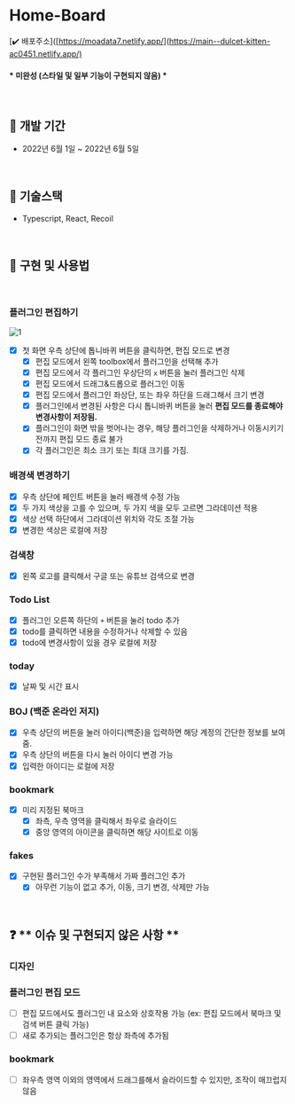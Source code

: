 # Home-Board 

[✔️ 배포주소]([https://moadata7.netlify.app/](https://main--dulcet-kitten-ac0451.netlify.app/)<br />
#### * 미완성 (스타일 및 일부 기능이 구현되지 않음) *

<br />

## 📅 **개발 기간**

- 2022년 6월 1일 ~ 2022년 6월 5일

<br />

## 🔧 **기술스택**

- Typescript, React, Recoil <br />

<br />

## 📖 **구현 및 사용법**

<br />

 
### 플러그인 편집하기

![1](https://user-images.githubusercontent.com/90900744/172039252-9d201278-0cab-4ca7-a9f6-52f1442ea083.gif)

- [x] 첫 화면 우측 상단에 톱니바퀴 버튼을 클릭하면, 편집 모드로 변경
  - [x] 편집 모드에서 왼쪽 toolbox에서 플러그인을 선택해 추가
  - [x] 편집 모드에서 각 플러그인 우상단의 `x` 버튼을 눌러 플러그인 삭제
  - [x] 편집 모드에서 드래그&드롭으로 플러그인 이동
  - [x] 편집 모드에서 플러그인 좌상단, 또는 좌우 하단을 드래그해서 크기 변경
  - [x] 플러그인에서 변경된 사항은 다시 톱니바퀴 버튼을 눌러 **편집 모드를 종료해야 변경사항이 저장됨.**
  - [x] 플러그인이 화면 밖을 벗어나는 경우, 해당 플러그인을 삭제하거나 이동시키기 전까지 편집 모드 종료 불가
  - [x] 각 플러그인은 최소 크기 또는 최대 크기를 가짐.
 
 ### 배경색 변경하기
 
 - [x] 우측 상단에 페인트 버튼을 눌러 배경색 수정 가능
  - [x] 두 가지 색상을 고를 수 있으며, 두 가지 색을 모두 고르면 그라데이션 적용
  - [x] 색상 선택 하단에서 그라데이션 위치와 각도 조절 가능
  - [x] 변경한 색상은 로컬에 저장

### **검색창**

- [x] 왼쪽 로고를 클릭해서 구글 또는 유튜브 검색으로 변경

### **Todo List**

- [x] 플러그인 오른쪽 하단의 `+` 버튼을 눌러 todo 추가
- [x] todo를 클릭하면 내용을 수정하거나 삭제할 수 있음
- [x] todo에 변경사항이 있을 경우 로컬에 저장

### today

- [x] 날짜 및 시간 표시

### BOJ (백준 온라인 저지)

- [x] 우측 상단의 버튼을 눌러 아이디(백준)을 입력하면 해당 계정의 간단한 정보를 보여줌.
- [x] 우측 상단의 버튼을 다시 눌러 아이디 변경 가능
- [x] 입력한 아이디는 로컬에 저장

### bookmark

- [x] 미리 지정된 북마크
  - [x] 좌측, 우측 영역을 클릭해서 좌우로 슬라이드
  - [x] 중앙 영역의 아이콘을 클릭하면 해당 사이트로 이동

### fakes

- [x] 구현된 플러그인 수가 부족해서 가짜 플러그인 추가
  - [x] 아무런 기능이 없고 추가, 이동, 크기 변경, 삭제만 가능

<br />

## ❓ ** 이슈 및 구현되지 않은 사항 **

### 디자인

### 플러그인 편집 모드

- [ ] 편집 모드에서도 플러그인 내 요소와 상호작용 가능 (ex: 편집 모드에서 북마크 및 검색 버튼 클릭 가능)
- [ ] 새로 추가되는 플러그인은 항상 좌측에 추가됨

### bookmark

- [ ] 좌우측 영역 이외의 영역에서 드래그를해서 슬라이드할 수 있지만, 조작이 매끄럽지 않음

<br/>
